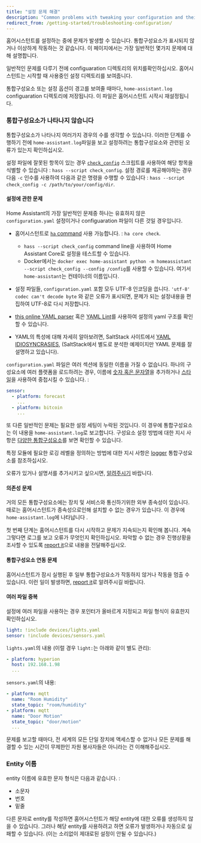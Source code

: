 ```yaml
---
title: "설정 문제 해결"
description: "Common problems with tweaking your configuration and their solutions."
redirect_from: /getting-started/troubleshooting-configuration/
---
```


홈어시스턴트를 설정하는 중에 문제가 발생할 수 있습니다. 통합구성요소가 표시되지 않거나 이상하게 작동하는 것 같습니다.  이 페이지에서는 가장 일반적인 몇가지 문제에 대해 설명합니다.

일반적인 문제를 다루기 전에 configuaration 디렉토리의 위치를 ​​확인하십시오. 홈어시스턴트는 시작할 때 사용중인 설정 디렉토리를 보여줍니다.

통합구성요소 또는 설정 옵션이 경고를 보여줄 때마다, `home-assistant.log` configuaration 디렉토리에 저장됩니다.  이 파일은 홈어시스턴트 시작시 재설정됩니다.

### 통합구성요소가 나타나지 않습니다

통합구성요소가 나타나지 여러가지 경우의 수를 생각할 수 있습니다. 이러한 단계를 수행하기 전에 `home-assistant.log`파일을 보고 설정하려는 통합구성요소와 관련된 오류가 있는지 확인하십시오.

설정 파일에 잘못된 항목이 있는 경우 [`check_config`](/docs/tools/check_config/) 스크립트를 사용하여 해당 항목을 식별할 수 있습니다 : `hass --script check_config`. 설정 경로를 제공해야하는 경우 다음 `-c` 인수를 사용하여 다음과 같은 명령을 수행할 수 있습니다 : `hass --script check_config -c /path/to/your/config/dir`.

#### 설정에 관한 문제

Home Assistant의 가장 일반적인 문제중 하나는 유효하지 않은 `configuration.yaml` 설정이거나 configuaration 파일이 다른 것일 경우입니다. 
 
- 홈어시스턴트로 [`ha` command](/hassio/commandline/#home-assistant) 사용 가능합니다. : `ha core check`.
  - `hass --script check_config` command line을 사용하여 Home Assistant Core로 설정을 테스트할 수 있습니다.
  - Docker에서는 `docker exec home-assistant python -m homeassistant --script check_config --config /config`를 사용할 수 있습니다. 여기서 `home-assistant`는 컨테이너의 이름입니다.


 - 설정 파일들, `configuration.yaml` 포함 모두 UTF-8 인코딩을 씁니다. `'utf-8' codec can't decode byte` 와 같은 오류가 표시되면, 문제가 되는 설정내용을 편집하여 UTF-8로 다시 저장합니다.
 - [this online YAML parser](http://yaml-online-parser.appspot.com/) 혹은 [YAML Lint](http://www.yamllint.com/)를 사용하여 설정의 yaml 구조를 확인할 수 있습니다. 
 - YAML의 특성에 대해 자세히 알아보려면, SaltStack 사이트에서 [YAML IDIOSYNCRASIES](https://docs.saltstack.com/en/latest/topics/troubleshooting/yaml_idiosyncrasies.html), (SaltStack에서 별도로 분석한 예제이지만 YAML 문제를 잘 설명하고 있습니다).

`configuration.yaml` 파일은 여러 섹션에 동일한 이름을 가질 수 없습니다. 하나의 구성요소에 여러 플랫폼을 로드하려는 경우, 이름에 [숫자 혹은 문자열](/getting-started/devices/#style-2-list-each-device-separately)을 추가하거나 [스타일](/getting-started/devices/#style-1-collect-every-entity-under-the-parent)을 사용하여 중첩시킬 수 있습니다. :

```yaml
sensor:
  - platform: forecast
    ...
  - platform: bitcoin
    ...
```

또 다른 일반적인 문제는 필요한 설정 세팅이 누락된 것입니다. 이 경우에 통합구성요소는 이 내용을 `home-assistant.log`로 보고합니다. 구성요소 설정 방법에 대한 지시 사항은 [다양한 통합구성요소](/integrations/)를 보면 확인할 수 있습니다. 

특정 모듈에 필요한 로깅 레벨을 정의하는 방법에 대한 지시 사항은 [logger](/integrations/logger/) 통합구성요소를 참조하십시오. 

오류가 있거나 설명서를 추가시키고 싶으시면, [알려주시기](https://github.com/home-assistant/home-assistant.io/issues) 바랍니다.

#### 의존성 문제

거의 모든 통합구성요소에는 장치 및 서비스와 통신하기위한 외부 종속성이 있습니다. 때로는 홈어시스턴트가 종속성으로인해 설치할 수 없는 경우가 있습니다. 이 경우에 `home-assistant.log`에 나타납니다 .

첫 번째 단계는 홈어시스턴트를 다시 시작하고 문제가 지속되는지 확인해 봅니다. 계속 그렇다면 로그를 보고 오류가 무엇인지 확인하십시오. 파악할 수 없는 경우 진행상황을 조사할 수 있도록 [report it](https://github.com/home-assistant/home-assistant/issues)으로 내용을 전달해주십시오.

#### 통합구성요소 연동 문제

홈어시스턴트가 잠시 실행된 후 일부 통합구성요소가 작동하지 않거나 작동을 멈출 수 있습니다. 이런 일이 발생하면, [report it](https://github.com/home-assistant/home-assistant/issues)로 알려주시길 바랍니다.

#### 여러 파일 중복

설정에 여러 파일을 사용하는 경우 포인터가 올바르게 지정되고 파일 형식이 유효한지 확인하십시오.

```yaml
light: !include devices/lights.yaml
sensor: !include devices/sensors.yaml
```
`lights.yaml`의 내용 (이럴 경우 `light:`는 아래와 같이 별도 관리):

```yaml
- platform: hyperion
  host: 192.168.1.98
  ...
```

`sensors.yaml`의 내용:

```yaml
- platform: mqtt
  name: "Room Humidity"
  state_topic: "room/humidity"
- platform: mqtt
  name: "Door Motion"
  state_topic: "door/motion"
  ...
```

<div class='note'>
문제를 보고할 때마다, 전 세계의 모든 단일 장치에 액세스할 수 없거나 모든 문제를 해결할 수 있는 시간이 무제한인 자원 봉사자들은 아니라는 건 이해해주십시오.
</div>

### Entity 이름

entity 이름에 유효한 문자 형식은 다음과 같습니다. :

* 소문자
* 번호
* 밑줄

다른 문자로 entity를 작성하면 홈어시스턴트가 해당 entity에 대한 오류를 생성하지 않을 수 있습니다. 그러나 해당 entity를 사용하려고 하면 오류가 발생하거나 자동으로 실패할 수 있습니다. (이는 소리없이 제대로된 설정이 안될 수 있습니다.)
